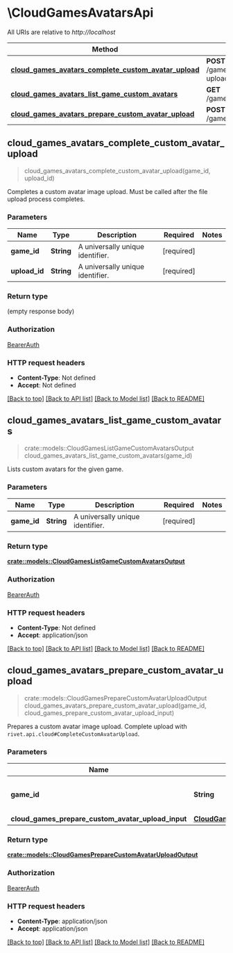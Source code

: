 # \CloudGamesAvatarsApi

All URIs are relative to *http://localhost*

Method | HTTP request | Description
------------- | ------------- | -------------
[**cloud_games_avatars_complete_custom_avatar_upload**](CloudGamesAvatarsApi.md#cloud_games_avatars_complete_custom_avatar_upload) | **POST** /games/{game_id}/avatar-upload/{upload_id}/complete | 
[**cloud_games_avatars_list_game_custom_avatars**](CloudGamesAvatarsApi.md#cloud_games_avatars_list_game_custom_avatars) | **GET** /games/{game_id}/avatars | 
[**cloud_games_avatars_prepare_custom_avatar_upload**](CloudGamesAvatarsApi.md#cloud_games_avatars_prepare_custom_avatar_upload) | **POST** /games/{game_id}/prepare | 



## cloud_games_avatars_complete_custom_avatar_upload

> cloud_games_avatars_complete_custom_avatar_upload(game_id, upload_id)


Completes a custom avatar image upload. Must be called after the file upload process completes.

### Parameters


Name | Type | Description  | Required | Notes
------------- | ------------- | ------------- | ------------- | -------------
**game_id** | **String** | A universally unique identifier. | [required] |
**upload_id** | **String** | A universally unique identifier. | [required] |

### Return type

 (empty response body)

### Authorization

[BearerAuth](../README.md#BearerAuth)

### HTTP request headers

- **Content-Type**: Not defined
- **Accept**: Not defined

[[Back to top]](#) [[Back to API list]](../README.md#documentation-for-api-endpoints) [[Back to Model list]](../README.md#documentation-for-models) [[Back to README]](../README.md)


## cloud_games_avatars_list_game_custom_avatars

> crate::models::CloudGamesListGameCustomAvatarsOutput cloud_games_avatars_list_game_custom_avatars(game_id)


Lists custom avatars for the given game.

### Parameters


Name | Type | Description  | Required | Notes
------------- | ------------- | ------------- | ------------- | -------------
**game_id** | **String** | A universally unique identifier. | [required] |

### Return type

[**crate::models::CloudGamesListGameCustomAvatarsOutput**](CloudGamesListGameCustomAvatarsOutput.md)

### Authorization

[BearerAuth](../README.md#BearerAuth)

### HTTP request headers

- **Content-Type**: Not defined
- **Accept**: application/json

[[Back to top]](#) [[Back to API list]](../README.md#documentation-for-api-endpoints) [[Back to Model list]](../README.md#documentation-for-models) [[Back to README]](../README.md)


## cloud_games_avatars_prepare_custom_avatar_upload

> crate::models::CloudGamesPrepareCustomAvatarUploadOutput cloud_games_avatars_prepare_custom_avatar_upload(game_id, cloud_games_prepare_custom_avatar_upload_input)


Prepares a custom avatar image upload. Complete upload with `rivet.api.cloud#CompleteCustomAvatarUpload`.

### Parameters


Name | Type | Description  | Required | Notes
------------- | ------------- | ------------- | ------------- | -------------
**game_id** | **String** | A universally unique identifier. | [required] |
**cloud_games_prepare_custom_avatar_upload_input** | [**CloudGamesPrepareCustomAvatarUploadInput**](CloudGamesPrepareCustomAvatarUploadInput.md) |  | [required] |

### Return type

[**crate::models::CloudGamesPrepareCustomAvatarUploadOutput**](CloudGamesPrepareCustomAvatarUploadOutput.md)

### Authorization

[BearerAuth](../README.md#BearerAuth)

### HTTP request headers

- **Content-Type**: application/json
- **Accept**: application/json

[[Back to top]](#) [[Back to API list]](../README.md#documentation-for-api-endpoints) [[Back to Model list]](../README.md#documentation-for-models) [[Back to README]](../README.md)

